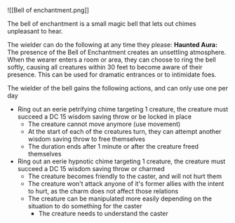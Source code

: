 ![[Bell of enchantment.png]]

The bell of enchantment is a small magic bell that lets out chimes unpleasant to hear.

The wielder can do the following at any time they please:
	**Haunted Aura:** 
	The presence of the Bell of Enchantment creates an unsettling atmosphere. 
	When the wearer enters a room or area, they can choose to ring the bell softly, causing all creatures within 30 feet to become aware of their presence. 
	This can be used for dramatic entrances or to intimidate foes.


The wielder of the bell gains the following actions, and can only use one per day
* Ring out an eerie petrifying chime targeting 1 creature, the creature must succeed a DC 15 wisdom saving throw or be locked in place
	* The creature cannot move anymore (use movement)
	* At the start of each of the creatures turn, they can attempt another wisdom saving throw to free themselves
	* The duration ends after 1 minute or after the creature freed themselves
* Ring out an eerie hypnotic chime targeting 1 creature, the creature must succeed a DC 15 wisdom saving throw or charmed
	* The creature becomes friendly to the caster, and will not hurt them
	* The creature won't attack anyone of it's former allies with the intent to hurt, as the charm does not affect those relations
	* The creature can be manipulated more easily depending on the situation to do something for the caster
		* The creature needs to understand the caster